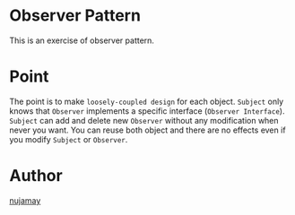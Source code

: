 # Observer Pattern

This is an exercise of observer pattern.

# Point

The point is to make `loosely-coupled design` for each object.
`Subject` only knows that `Observer` implements a specific interface (`Observer Interface`).
`Subject` can add and delete new `Observer` without any modification when never you want. You can
reuse both object and there are no effects even if you modify `Subject` or `Observer`.

# Author

[nujamay](junya0220yamashita@gmail.com)
